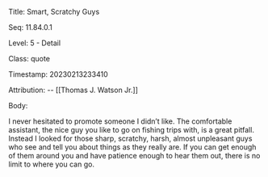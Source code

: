 Title:  Smart, Scratchy Guys

Seq:    11.84.0.1

Level:  5 - Detail

Class:  quote

Timestamp: 20230213233410

Attribution: -- [[Thomas J. Watson Jr.]]

Body:

I never hesitated to promote someone I didn’t like. The comfortable assistant, the nice guy you like to go on fishing trips with, is a great pitfall. Instead I looked for those sharp, scratchy, harsh, almost unpleasant guys who see and tell you about things as they really are. If you can get enough of them around you and have patience enough to hear them out, there is no limit to where you can go.

